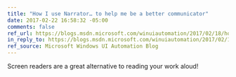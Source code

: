 ```yaml
---
title: "How I use Narrator… to help me be a better communicator"
date: 2017-02-22 16:58:32 -05:00
comments: false
ref_url: https://blogs.msdn.microsoft.com/winuiautomation/2017/02/18/how-i-use-narrator-in-the-windows-10-creators-update-to-help-me-be-a-better-communicator/
in_reply_to: https://blogs.msdn.microsoft.com/winuiautomation/2017/02/18/how-i-use-narrator-in-the-windows-10-creators-update-to-help-me-be-a-better-communicator/
ref_source: Microsoft Windows UI Automation Blog
---
```


Screen readers are a great alternative to reading your work aloud!